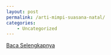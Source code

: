 ```yaml
---
layout: post
permalink: /arti-mimpi-suasana-natal/
categories:
    - Uncategorized
---
```


[Baca Selengkapnya](/04)